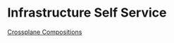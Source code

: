 # Infrastructure Self Service

[Crossplane Compositions](https://crossplane.io/docs/v1.6/concepts/composition.html)

